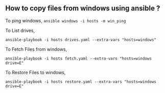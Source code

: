 ## How to copy files from windows using ansible ?

To ping windows,
  `ansible windows -i hosts -m win_ping`

To List drives,

  `ansible-playbook -i hosts drives.yaml --extra-vars "hosts=windows"`

To Fetch Files from windows,

  `ansible-playbook -i hosts fetch.yaml --extra-vars "hosts=windows drive=E"`

To Restore Files to windows,

  `ansible-playbook -i hosts restore.yaml --extra-vars "hosts=windows drive=E"`
